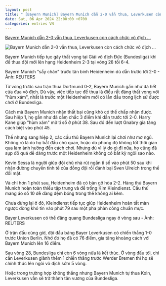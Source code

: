 ```yaml
---
layout: post
title: " [Bayern Munich] Bayern Munich dẫn 2-0 vẫn thua, Leverkusen còn cách chức vô địch ..."
date: Sat, 06 Apr 2024 22:00:00 +0700
categories: entries VN
---
```

[Bayern Munich dẫn 2-0 vẫn thua, Leverkusen còn cách chức vô địch ...](https://tuoitre.vn/bayern-munich-dan-2-0-van-thua-leverkusen-con-cach-chuc-vo-dich-3-diem-20240406234954221.htm)

![Bayern Munich dẫn 2-0 vẫn thua, Leverkusen còn cách chức vô địch ...](https://cdn1.tuoitre.vn/zoom/600_315/471584752817336320/2024/4/6/heidenheim-bayern-munich-bundesliga-1712421860219358698692-0-0-1047-2000-crop-1712421992917898072220.jpg)

Bayern Munich tiếp tục gây thất vọng tại Giải vô địch Đức (Bundesliga) khi để thua đội mới lên hạng Heidenheim 2-3 tại vòng 28 tối 6-4.

Bayern Munich "sẩy chân" trước tân binh Heidenheim dù dẫn trước tới 2-0 - Ảnh: REUTERS

Từ vòng trước sau trận thua Dortmund 0-2, Bayern Munich gần như đã hết cửa đua vô địch. Dù vậy, việc tiếp tục để thua là điều rất đáng thất vọng với "hùm xám", nhất là trước một Heidenheim mới có lần đầu trong lịch sử được chơi ở Bundesliga.

Cách mà Bayern Munich nhận thất bại cũng khó có thể chấp nhận được. Sau hiệp 1, họ gần như đã cầm chắc 3 điểm khi dẫn trước tới 2-0. Harry Kane giúp "hùm xám" mở tỉ số ở phút 38. Sau đó đến lượt Gnabry gia tăng cách biệt vào phút 45.

Thế nhưng sang hiệp 2, các cầu thủ Bayern Munich lại chơi như mơ ngủ. Không rõ là do họ bắt đầu chủ quan, hoặc do phong độ không tốt thời gian qua làm ảnh hưởng đến cách chơi. Nhưng dù vì lý do gì đi nữa, họ cũng đã sụp đổ quá dễ dàng trước một Heidenheim không có bất kỳ ngôi sao nào.

Kevin Sessa là người giúp đội chủ nhà rút ngắn tỉ số vào phút 50 sau khi nhận đường chuyền tinh tế của đồng đội rồi đánh bại Sven Ulreich trong thế đối mặt.

Và chỉ hơn 1 phút sau, Heidenheim đã có bàn gỡ hòa 2-2. Hàng thủ Bayern Munich hoàn toàn thiếu tập trung và để trống Kim Kleindienst. Cầu thủ mang áo số 10 dễ dàng đệm bóng trong thế không ai kèm.

Chưa dừng lại ở đó, Kleindienst tiếp tục giúp Heidenheim hoàn tất màn ngược dòng khó tin vào phút 79 sau một pha phản công chuẩn mực.

Bayer Leverkusen có thể đăng quang Bundesliga ngay ở vòng sau - Ảnh: REUTERS

Ở trận đấu cùng giờ, đội đầu bảng Bayer Leverkusen có chiến thắng 1-0 trước Union Berlin. Nhờ đó họ đã có 76 điểm, gia tăng khoảng cách với Bayern Munich lên 16 điểm.

Sau vòng 28, Bundesliga chỉ còn 6 vòng nữa là kết thúc. Ở vòng đấu tới, chỉ cần Leverkusen giành thêm 1 chiến thắng trước Werder Bremen thì họ sẽ chính thức lên ngôi vô địch sớm 5 vòng.

Hoặc trong trường hợp không thắng nhưng Bayern Munich tự thua Koln, Leverkusen vẫn sẽ trở thành tân vương của Bundesliga.

